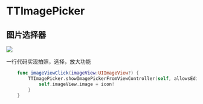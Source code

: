# TTImagePicker
## 图片选择器
![](https://raw.githubusercontent.com/itanchao/TTImagePicker/master/TTImagePicker.gif)


一行代码实现拍照，选择，放大功能

```swift
    func imageViewClick(imageView:UIImageView?) {
        TTImagePicker.showImagePickerFromViewController(self, allowsEditing: true, iconView: self.imageView) { (icon) in
            self.imageView.image = icon!
        }
    }
```


